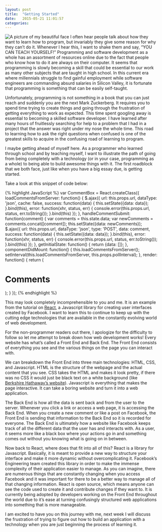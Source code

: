 ```yaml
---
layout: post
title:  "Getting Started"
date:   2015-05-21 11:01:57
categories:
---
```


<img class="photo" id="react-logo" src="/blog/images/Reactjs_logo.png" alt="A picture of my beautiful face" title="A picture of my beautiful face">
I often hear people talk about how they want to learn how to program, but invariably they give some reason for why they can’t do it. Whenever I hear this, I want to shake them and say, “YOU CAN TEACH YOURSELF!” Programming and software development as a whole has an assortment of resources online due to the fact that people who know how to do it are always on their computer. It seems that programming is slowly becoming a skill that could be essential to our work as many other subjects that are taught in high school. In this current era where millennials struggle to find gainful employment while software engineers are commanding absurd salaries in Silicon Valley, it is fortunate that programming is something that can be easily self-taught.

Unfortunately, programming is not something in a book that you can just reach and suddenly you are the next Mark Zuckerberg. It requires you to spend time trying to create things and going through the frustration of getting everything to work as expected. This time spent googling away is essential to becoming a skilled software developer. I have learned after many hours of fruitlessly searching for help to a problem that I had in a project that the answer was right under my nose the whole time. This road to learning how to ask the right questions when confused is one of the greatest skills to acquire in the confusing road of learning to program.

I maybe getting ahead of myself here. As a programmer who learned through school and by teaching myself, I want to illustrate the path of going from being completely with a technology (or in your case, programming as a whole) to being able to build awesome things with it. The first roadblock that we both face, just like when you have a big essay due, is getting started.

Take a look at this snippet of code below:

{% highlight JavaScript %}
var CommentBox = React.createClass({
  loadCommentsFromServer: function() {
    $.ajax({
      url: this.props.url,
      dataType: 'json',
      cache: false,
      success: function(data) {
        this.setState({data: data});
      }.bind(this),
      error: function(xhr, status, err) {
        console.error(this.props.url, status, err.toString());
      }.bind(this)
    });
  },
  handleCommentSubmit: function(comment) {
    var comments = this.state.data;
    var newComments = comments.concat([comment]);
    this.setState({data: newComments});
    $.ajax({
      url: this.props.url,
      dataType: 'json',
      type: 'POST',
      data: comment,
      success: function(data) {
        this.setState({data: data});
      }.bind(this),
      error: function(xhr, status, err) {
        console.error(this.props.url, status, err.toString());
      }.bind(this)
    });
  },
  getInitialState: function() {
    return {data: []};
  },
  componentDidMount: function() {
    this.loadCommentsFromServer();
    setInterval(this.loadCommentsFromServer, this.props.pollInterval);
  },
  render: function() {
    return (
      <div className="commentBox">
        <h1>Comments</h1>
        <CommentList data={this.state.data} />
        <CommentForm onCommentSubmit={this.handleCommentSubmit} />
      </div>
    );
  }
});
{% endhighlight %}

This may look completely incomprehensible to you and me. It is an example from the tutorial on [React], a Javascript library for creating user interfaces created by Facebook. I want to learn this to continue to keep up with the cutting edge technologies that are available in the constantly evolving world of web development.

For the non-programmer readers out there, I apologize for the difficulty to follow so let me attempt to break down how web development works! Every website has what’s called a Front End and Back End. The Front End consists of everything you see and the various things on the page you can interact with.

We can breakdown the Front End into three main technologies: HTML, CSS, and Javascript. HTML is the structure of the webpage and the actual content that you see. CSS takes the HTML and makes it look pretty, if there was no CSS it would just be black text on a white background (like [Berkshire Hathaway’s website][Berkshire]). Javascript is everything that makes the page interactive. It can take a boring website and turn it into a web application.

The Back End is how all the data is sent back and from the user to the server. Whenever you click a link or access a web page, it is accessing the Back End. When you create a new comment or like a post on Facebook, the Front End is sending that information to the Back End so it is recorded for everyone. The Back End is ultimately how a website like Facebook keeps track of all the different data that the user has and interacts with. As a user, it seems more like a black box where your actions go in and something comes out without you knowing what is going on in between.

Now back to React, where does that fit into all of this? React is a library for Javascript. Basically, it is meant to provide a new way to structure your interface and make it more dynamic without overcomplicating it. Facebook’s Engineering team created this library in order to make the immense complexity of their application easier to manage. As you can imagine, there are numerous things that are constantly changing when you access Facebook and it was important for there to be a better way to manage all of that changing information. React is open source, which means anyone can see the code used to create it and contribute changes if they want to. It is currently being adopted by developers working on the Front End throughout the world due to it’s ease at turning confusingly structured web applications into something that is more manageable.

I am excited to have you on this journey with me, next week I will discuss the frustration of trying to figure out how to build an application with a technology when you are just beginning the process of learning it.

[React]:      https://facebook.github.io/react/index.html
[Berkshire]:   http://www.berkshirehathaway.com
